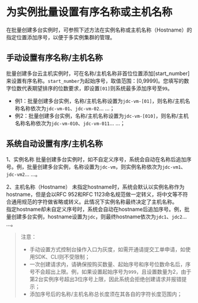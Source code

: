 # 为实例批量设置有序名称或主机名称

在批量创建多台实例时，可参照下述方法在实例名称或主机名称（Hostname）的指定位置添加序号，以便于多实例集群的管理。


## 手动设置有序名称/主机名称

批量创建多台云主机实例时，可在名称/主机名称非首位位置添加[start_number]来设置有序名称。`start_number`为起始序号，取值范围：[0,9999]。您填写的数字位数代表期望排序的位数要求，即设置`[01]`则系统最多添加序号至`99`。<br>
* 例1：批量创建多台实例，名称/主机名称设置为`jdc-vm-[01]`，则名称/主机名称名称依次为`jdc-vm-01`、`jdc-vm-02`... ...；
* 例2：批量创建多台实例，名称/主机名称设置为`jdc-vm-[010]`，则名称/主机名称名称依次为`jdc-vm-010`、`jdc-vm-011`... ...；


## 系统自动设置有序/主机名称
1、实例名称
批量创建多台实例时，如不自定义序号，系统会自动在名称后追加序号。例，批量创建多台实例，名称设置为`jdc-vm`，则实例名称依次为`jdc-vm1`、`jdc-vm2`... ...。

2、主机名称（Hostname）
未指定hostname时，系统会默认以实例名称作为hostname，但是会以RFC 952和RFC 1123命名规范做一定转义，将中文等不符合通用规范的字符做省略或转义。此情况下实例名称最终决定了主机名称。<br>
指定hostname却未自定义序号时，系统会自动在hostname后追加序号。例，批量创建多台实例，hostname设置为`jdc`，则最终hostname依次为`jdc1`、`jdc2`... ...。

>注意：
>* 手动设置方式控制台操作入口为灰度，如需开通请提交工单申请，如使用SDK、CLI则不受限制；
>* 一次创建请求内，请确保按购买数量、起始序号和序号位数命名后，序号不会超出上限。例，如果设置起始序号为`999`，且设置数量为2，由于第2台实例序号超出3位序号上限，因此系统会拒绝创建请求并报错提示；
>* 添加序号后的名称/主机名称总长度须在其各自的字符长度范围内；






